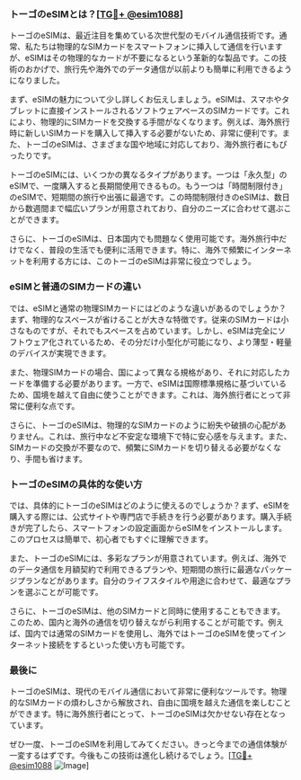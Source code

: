 ### トーゴのeSIMとは？[[TG💪+ @esim1088](https://t.me/s/esim1088)]

トーゴのeSIMは、最近注目を集めている次世代型のモバイル通信技術です。通常、私たちは物理的なSIMカードをスマートフォンに挿入して通信を行いますが、eSIMはその物理的なカードが不要になるという革新的な製品です。この技術のおかげで、旅行先や海外でのデータ通信が以前よりも簡単に利用できるようになりました。

まず、eSIMの魅力について少し詳しくお伝えしましょう。eSIMは、スマホやタブレットに直接インストールされるソフトウェアベースのSIMカードです。これにより、物理的にSIMカードを交換する手間がなくなります。例えば、海外旅行時に新しいSIMカードを購入して挿入する必要がないため、非常に便利です。また、トーゴのeSIMは、さまざまな国や地域に対応しており、海外旅行者にもぴったりです。

トーゴのeSIMには、いくつかの異なるタイプがあります。一つは「永久型」のeSIMで、一度購入すると長期間使用できるもの。もう一つは「時間制限付き」のeSIMで、短期間の旅行や出張に最適です。この時間制限付きのeSIMは、数日から数週間まで幅広いプランが用意されており、自分のニーズに合わせて選ぶことができます。

さらに、トーゴのeSIMは、日本国内でも問題なく使用可能です。海外旅行中だけでなく、普段の生活でも便利に活用できます。特に、海外で頻繁にインターネットを利用する方には、このトーゴのeSIMは非常に役立つでしょう。

### eSIMと普通のSIMカードの違い

では、eSIMと通常の物理SIMカードにはどのような違いがあるのでしょうか？まず、物理的なスペースが省けることが大きな特徴です。従来のSIMカードは小さなものですが、それでもスペースを占めています。しかし、eSIMは完全にソフトウェア化されているため、その分だけ小型化が可能になり、より薄型・軽量のデバイスが実現できます。

また、物理SIMカードの場合、国によって異なる規格があり、それに対応したカードを準備する必要があります。一方で、eSIMは国際標準規格に基づいているため、国境を越えて自由に使うことができます。これは、海外旅行者にとって非常に便利な点です。

さらに、トーゴのeSIMは、物理的なSIMカードのように紛失や破損の心配がありません。これは、旅行中など不安定な環境下で特に安心感を与えます。また、SIMカードの交換が不要なので、頻繁にSIMカードを切り替える必要がなくなり、手間も省けます。

### トーゴのeSIMの具体的な使い方

では、具体的にトーゴのeSIMはどのように使えるのでしょうか？まず、eSIMを購入する際には、公式サイトや専門店で手続きを行う必要があります。購入手続きが完了したら、スマートフォンの設定画面からeSIMをインストールします。このプロセスは簡単で、初心者でもすぐに理解できます。

また、トーゴのeSIMには、多彩なプランが用意されています。例えば、海外でのデータ通信を月額契約で利用できるプランや、短期間の旅行に最適なパッケージプランなどがあります。自分のライフスタイルや用途に合わせて、最適なプランを選ぶことが可能です。

さらに、トーゴのeSIMは、他のSIMカードと同時に使用することもできます。このため、国内と海外の通信を切り替えながら利用することが可能です。例えば、国内では通常のSIMカードを使用し、海外ではトーゴのeSIMを使ってインターネット接続をするといった使い方も可能です。

### 最後に

トーゴのeSIMは、現代のモバイル通信において非常に便利なツールです。物理的なSIMカードの煩わしさから解放され、自由に国境を越えた通信を楽しむことができます。特に海外旅行者にとって、トーゴのeSIMは欠かせない存在となっています。

ぜひ一度、トーゴのeSIMを利用してみてください。きっと今までの通信体験が一変するはずです。今後もこの技術は進化し続けるでしょう。[[TG💪+ @esim1088](https://t.me/s/esim1088) ![Image](https://i.postimg.cc/Y0z9fWf4/image.png)]